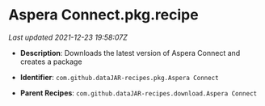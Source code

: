 # Aspera Connect.pkg.recipe

_Last updated 2021-12-23 19:58:07Z_

- **Description**: Downloads the latest version of Aspera Connect and creates a package

- **Identifier**: `com.github.dataJAR-recipes.pkg.Aspera Connect`

- **Parent Recipes**: `com.github.dataJAR-recipes.download.Aspera Connect`